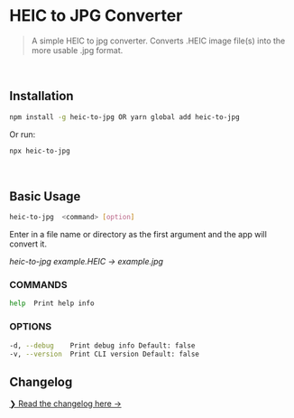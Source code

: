 # HEIC to JPG Converter

> A simple HEIC to jpg converter.  Converts .HEIC image file(s) into the more usable .jpg format.

<br />

## Installation

```sh
npm install -g heic-to-jpg OR yarn global add heic-to-jpg
```

Or run:

```sh
npx heic-to-jpg
```

<br />

## Basic Usage

```sh
heic-to-jpg  <command> [option]
```

Enter in a file name or directory as the first argument and the app will convert it.

*heic-to-jpg example.HEIC -> example.jpg*

### COMMANDS

```sh
help  Print help info
```

### OPTIONS

```sh
-d, --debug    Print debug info Default: false
-v, --version  Print CLI version Default: false
```

## Changelog

[❯ Read the changelog here →](https://github.com/gness1804/heic-to-jpg/blob/master/CHANGELOG.md)


